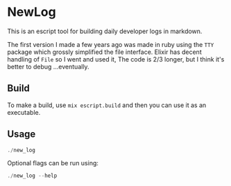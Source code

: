# NewLog

This is an escript tool for building daily developer logs in markdown.

The first version I made a few years ago was made in ruby using the `TTY` package which grossly simplified the file interface. Elixir has decent handling of `File` so I went and used it, The code is 2/3 longer, but I think it's better to debug ...eventually.


## Build

To make a build, use `mix escript.build` and then you can use it as an executable.

## Usage

```elixir
./new_log
```

Optional flags can be run using:

```elixir
./new_log --help
```


